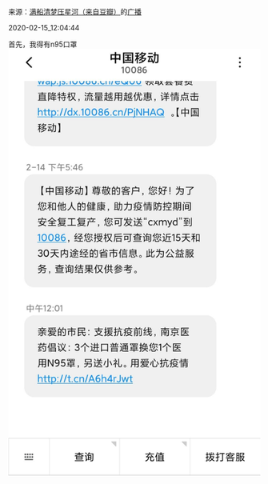 来源：[满船清梦压星河（来自豆瓣）](https://www.douban.com/people/206914441/)的[广播](https://www.douban.com/people/206914441/status/2812159121/)


2020-02-15_12:04:44


首先，我得有n95口罩
![](./pic/2020-02-15_12:04:44-满船清梦压星河的广播1.jpg)  

